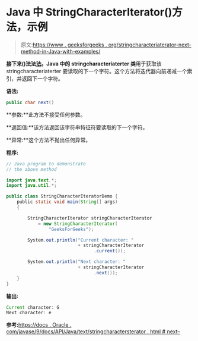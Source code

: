 # Java 中 StringCharacterIterator()方法，示例

> 原文:[https://www . geeksforgeeks . org/stringcharacteriaterator-next-method-in-Java-with-examples/](https://www.geeksforgeeks.org/stringcharacteriterator-next-method-in-java-with-examples/)

**接下来()**法**法[法](https://www.geeksforgeeks.org/tag/java-text-package/)。Java 中的 stringcharacteriaterter 类**用于获取该 stringcharacteriaterter 要读取的下一个字符。这个方法将迭代器向前递减一个索引，并返回下一个字符。

**语法:**

```java
public char next()

```

**参数:**此方法不接受任何参数。

**返回值:**该方法返回该字符串特征符要读取的下一个字符。

**异常:**这个方法不抛出任何异常。

**程序:**

```java
// Java program to demonstrate
// the above method

import java.text.*;
import java.util.*;

public class StringCharacterIteratorDemo {
    public static void main(String[] args)
    {

        StringCharacterIterator stringCharacterIterator
            = new StringCharacterIterator(
                "GeeksForGeeks");

        System.out.println("Current character: "
                           + stringCharacterIterator
                                 .current());

        System.out.println("Next character: "
                           + stringCharacterIterator
                                 .next());
    }
}
```

**输出:**

```java
Current character: G
Next character: e

```

**参考:**[https://docs . Oracle . com/javase/9/docs/API/Java/text/stringcharactersterator . html # next–](https://docs.oracle.com/javase/9/docs/api/java/text/StringCharacterIterator.html#next--)